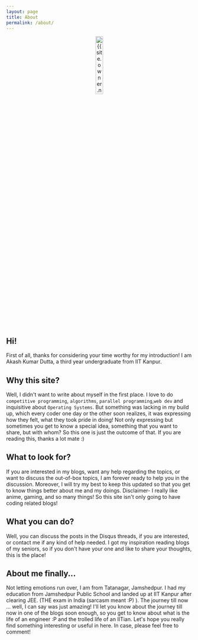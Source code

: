 ```yaml
---
layout: page
title: About
permalink: /about/
---
```

<center>

<img width="20%" height="20%" src="{{ site.urlimg }}/static/img/me_only.png" alt="{{ site.owner.name }}'s photo" itemprop="image" class="img-responsive"/> 

</center>

## Hi!
First of all, thanks for considering your time worthy for my introduction! I am Akash Kumar Dutta, a third year undergraduate from IIT Kanpur.<br>

## Why this site?
Well, I didn't want to write about myself in the first place. I love to do <code>competitive programming</code>, <code>algorithms</code>, <code>parallel programming</code>,<code>web dev</code> and inquisitive about <code>Operating Systems</code>. But something was lacking in my build up, which every coder one day or the other soon realizes, it was expressing how they felt, what they took pride in doing! Not only expressing but sometimes you get to know a special idea, something that you want to share, but with whom? So this one is just the outcome of that. If you are reading this, thanks a lot mate :)<br>

## What to look for?
If you are interested in my blogs, want any help regarding the topics, or want to discuss the out-of-box topics, I am forever ready to help you in the discussion. Moreover, I will try my best to keep this updated so that you get to know things better about me and my doings.
Disclaimer- I really like anime, gaming, and so many things! So this site isn't only going to have coding related blogs!<br>

## What you can do?
Well, you can discuss the posts in the Disqus threads, if you are interested, or contact me if any kind of help needed. I got my inspiration reading blogs of my seniors, so if you don't have your one and like to share your thoughts, this is the place!<br>

## About me finally...
Not letting emotions run over, I am from Tatanagar, Jamshedpur. I had my education from Jamshedpur Public School and landed up at IIT Kanpur after clearing JEE. (THE exam in India (sarcasm meant :P) ). The journey till now ... well, I can say was just amazing! I'll let you know about the journey till now in one of the blogs soon enough, so you get to know about what is the life of an engineer :P and the trolled life of an IITian. Let's hope you really find something interesting or useful in here. In case, please feel free to comment!
